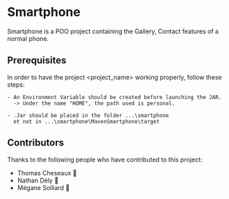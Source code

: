 # Smartphone

Smartphone is a POO project containing the Gallery, Contact features of a normal phone.

## Prerequisites

In order to have the project <project_name> working properly, follow these steps:

    - An Environment Variable should be created before launching the JAR.
      -> Under the name "HOME", the path used is personal.

    - .Jar should be placed in the folder ...\smartphone
      et not in ...\smartphone\MavenSmartphone\target


## Contributors

Thanks to the following people who have contributed to this project:

* Thomas Cheseaux 📖
* Nathan Dély 📖
* Mégane Solliard 📖

